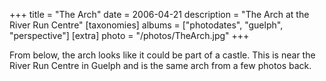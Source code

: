 +++
title = "The Arch"
date = 2006-04-21
description = "The Arch at the River Run Centre"
[taxonomies]
albums = ["photodates", "guelph", "perspective"]
[extra]
photo = "/photos/TheArch.jpg"
+++

From below, the arch looks like it could be part of a castle. This is near the River Run Centre in Guelph and is the same arch from a few photos back.
